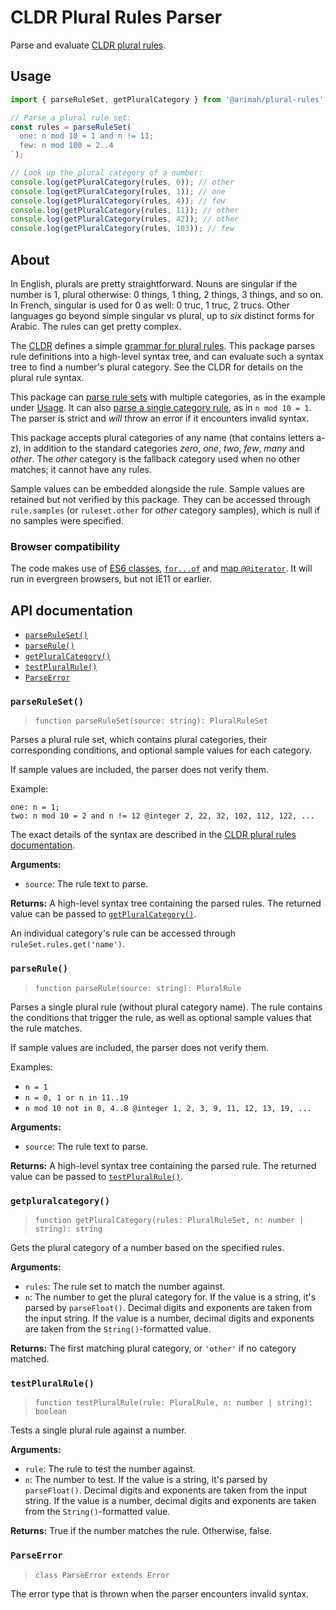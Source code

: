 # CLDR Plural Rules Parser

Parse and evaluate [CLDR plural rules][cldr-plural-rules].

## Usage

```js
import { parseRuleSet, getPluralCategory } from '@arimah/plural-rules';

// Parse a plural rule set:
const rules = parseRuleSet(`
  one: n mod 10 = 1 and n != 11;
  few: n mod 100 = 2..4
`);

// Look up the plural category of a number:
console.log(getPluralCategory(rules, 0)); // other
console.log(getPluralCategory(rules, 1)); // one
console.log(getPluralCategory(rules, 4)); // few
console.log(getPluralCategory(rules, 11)); // other
console.log(getPluralCategory(rules, 42)); // other
console.log(getPluralCategory(rules, 103)); // few
```

## About

In English, plurals are pretty straightforward. Nouns are singular if the number is 1, plural otherwise: 0 things, 1 thing, 2 things, 3 things, and so on. In French, singular is used for 0 as well: 0 truc, 1 truc, 2 trucs. Other languages go beyond simple singular vs plural, up to _six_ distinct forms for Arabic. The rules can get pretty complex.

The [CLDR][] defines a simple [grammar for plural rules][cldr-plural-rules]. This package parses rule definitions into a high-level syntax tree, and can evaluate such a syntax tree to find a number's plural category. See the CLDR for details on the plural rule syntax.

This package can [parse rule sets](#parseruleset) with multiple categories, as in the example under [Usage](#usage). It can also [parse a single category rule](#parserule), as in `n mod 10 = 1`. The parser is strict and *will* throw an error if it encounters invalid syntax.

This package accepts plural categories of any name (that contains letters a-z), in addition to the standard categories *zero*, *one*, *two*, *few*, *many* and *other*. The *other* category is the fallback category used when no other matches; it cannot have any rules.

Sample values can be embedded alongside the rule. Sample values are retained but not verified by this package. They can be accessed through `rule.samples` (or `ruleset.other` for *other* category samples), which is null if no samples were specified.

### Browser compatibility

The code makes use of [ES6 classes][caniuse-es6-class], [`for...of`][caniuse-for-of] and [map `@@iterator`][caniuse-map-iterator]. It will run in evergreen browsers, but not IE11 or earlier.

## API documentation

* [`parseRuleSet()`](#parseruleset)
* [`parseRule()`](#parserule)
* [`getPluralCategory()`](#getpluralcategory)
* [`testPluralRule()`](#testpluralrule)
* [`ParseError`](#parseerror)

### `parseRuleSet()`

> `function parseRuleSet(source: string): PluralRuleSet`

Parses a plural rule set, which contains plural categories, their corresponding conditions, and optional sample values for each category.

If sample values are included, the parser does not verify them.

Example:

```
one: n = 1;
two: n mod 10 = 2 and n != 12 @integer 2, 22, 32, 102, 112, 122, ...
```

The exact details of the syntax are described in the [CLDR plural rules documentation][cldr-plural-rules].

**Arguments:**

* `source`: The rule text to parse.

**Returns:** A high-level syntax tree containing the parsed rules. The returned value can be passed to [`getPluralCategory()`](#getpluralcategory).

An individual category's rule can be accessed through `ruleSet.rules.get('name')`.

### `parseRule()`

> `function parseRule(source: string): PluralRule`

Parses a single plural rule (without plural category name). The rule contains the conditions that trigger the rule, as well as optional sample values that the rule matches.

If sample values are included, the parser does not verify them.

Examples:

* `n = 1`
* `n = 0, 1 or n in 11..19`
* `n mod 10 not in 0, 4..8 @integer 1, 2, 3, 9, 11, 12, 13, 19, ...`

**Arguments:**

* `source`: The rule text to parse.

**Returns:** A high-level syntax tree containing the parsed rule. The returned value can be passed to [`testPluralRule()`](#testpluralrule).

### `getpluralcategory()`

> `function getPluralCategory(rules: PluralRuleSet, n: number | string): string`

Gets the plural category of a number based on the specified rules.

**Arguments:**

* `rules`: The rule set to match the number against.
* `n`: The number to get the plural category for. If the value is a string, it's parsed by `parseFloat()`. Decimal digits and exponents are taken from the input string. If the value is a number, decimal digits and exponents are taken from the `String()`-formatted value.

**Returns:** The first matching plural category, or `'other'` if no category matched.

### `testPluralRule()`

> `function testPluralRule(rule: PluralRule, n: number | string): boolean`

Tests a single plural rule against a number.

**Arguments:**

* `rule`: The rule to test the number against.
* `n`: The number to test. If the value is a string, it's parsed by `parseFloat()`. Decimal digits and exponents are taken from the input string. If the value is a number, decimal digits and exponents are taken from the `String()`-formatted value.

**Returns:** True if the number matches the rule. Otherwise, false.

### `ParseError`

> `class ParseError extends Error`

The error type that is thrown when the parser encounters invalid syntax.

[cldr]: http://cldr.unicode.org/
[cldr-plural-rules]: https://unicode.org/reports/tr35/tr35-numbers.html#Language_Plural_Rules
[caniuse-es6-class]: https://caniuse.com/es6-class
[caniuse-for-of]: https://caniuse.com/mdn-javascript_statements_for_of
[caniuse-map-iterator]: https://caniuse.com/mdn-javascript_builtins_map_--iterator
